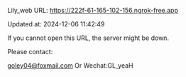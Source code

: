 Lily_web URL: https://222f-61-165-102-156.ngrok-free.app

Updated at: 2024-12-06 11:42:49

If you cannot open this URL, the server might be down.

Please contact: 

goley04@foxmail.com Or Wechat:GL_yeaH